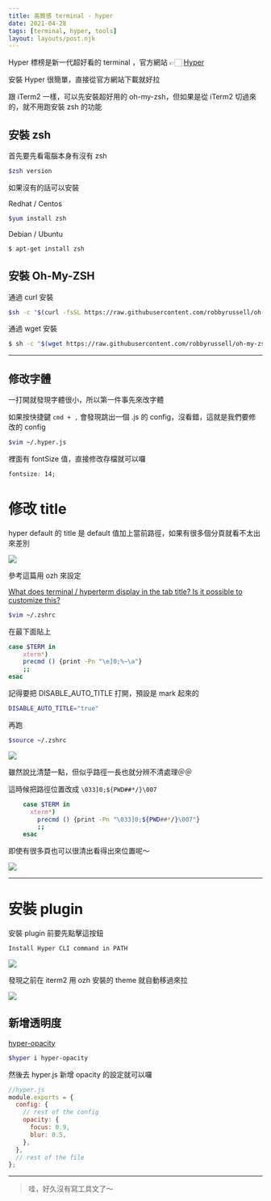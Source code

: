 ```yaml
---
title: 高質感 terminal - hyper
date: 2021-04-28
tags: [terminal, hyper, tools]
layout: layouts/post.njk
---
```


Hyper 標榜是新一代超好看的 terminal ，官方網站 👉🏻 [Hyper](https://hyper.is)

安裝 Hyper 很簡單，直接從官方網站下載就好拉

跟 iTerm2 一樣，可以先安裝超好用的 oh-my-zsh，但如果是從 iTerm2 切過來的，就不用跑安裝 zsh 的功能

## 安裝 zsh

首先要先看電腦本身有沒有 zsh

```bash
$zsh version
```

如果沒有的話可以安裝

Redhat / Centos

```bash
$yum install zsh
```

Debian / Ubuntu

```bash
$ apt-get install zsh
```

## 安裝 Oh-My-ZSH

通過 curl 安裝

```bash
$sh -c "$(curl -fsSL https://raw.githubusercontent.com/robbyrussell/oh-my-zsh/master/tools/install.sh)"
```

通過 wget 安裝

```bash
$ sh -c "$(wget https://raw.githubusercontent.com/robbyrussell/oh-my-zsh/master/tools/install.sh -O -)"
```

---

## 修改字體

一打開就發現字體很小，所以第一件事先來改字體

如果按快捷鍵 `cmd + ,` 會發現跳出一個 .js 的 config，沒看錯，這就是我們要修改的 config

```bash
$vim ~/.hyper.js
```

裡面有 fontSize 值，直接修改存檔就可以囉

```css
fontsize: 14;
```

# 修改 title

hyper default 的 title 是 default 值加上當前路徑，如果有很多個分頁就看不太出來差別

![](/img/20210428/title-origin.png)

參考這篇用 ozh 來設定

[What does terminal / hyperterm display in the tab title? Is it possible to customize this?](https://stackoverflow.com/questions/58239654/what-does-terminal-hyperterm-display-in-the-tab-title-is-it-possible-to-custo)

```bash
$vim ~/.zshrc
```

在最下面貼上

```bash
case $TERM in
    xterm*)
    precmd () {print -Pn "\e]0;%~\a"}
    ;;
esac
```

記得要把 DISABLE_AUTO_TITLE 打開，預設是 mark 起來的

```bash
DISABLE_AUTO_TITLE="true"
```

再跑

```bash
$source ~/.zshrc
```

![](/img/20210428/title-path.png)

雖然說比清楚一點，但似乎路徑一長也就分辨不清處理＠＠

這時候把路徑位置改成 `\033]0;${PWD##*/}\007`

```bash
    case $TERM in
      xterm*)
        precmd () {print -Pn "\033]0;${PWD##*/}\007"}
        ;;
    esac
```

即使有很多頁也可以很清出看得出來位置呢～

![](/img/20210428/title-current.png)

---

# 安裝 plugin

安裝 plugin 前要先點擊這按鈕

```bash
Install Hyper CLI command in PATH
```

![](/img/20210428/plugin.png)

發現之前在 iterm2 用 ozh 安裝的 theme 就自動移過來拉

![](/img/20210428/plugin-display.png)

## 新增透明度

[hyper-opacity](https://github.com/lucleray/hyper-opacity)

```bash
$hyper i hyper-opacity
```

然後去 hyper.js 新增 opacity 的設定就可以囉

```js
//hyper.js
module.exports = {
  config: {
    // rest of the config
    opacity: {
      focus: 0.9,
      blur: 0.5,
    },
  },
  // rest of the file
};
```

---

> 哇，好久沒有寫工具文了～
